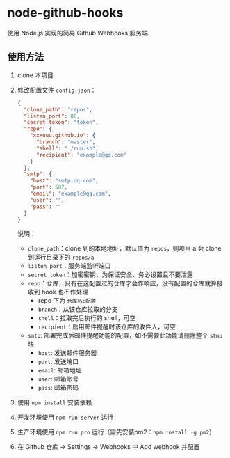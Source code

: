 # node-github-hooks

使用 Node.js 实现的简易 Github Webhooks 服务端



## 使用方法

1. clone 本项目

2. 修改配置文件 `config.json`：

    ```JSON
    {
      "clone_path": "repos",
      "listen_port": 80,
      "secret_token": "token",
      "repo": {
        "xxxuuu.github.io": {
          "branch": "master",
          "shell": "./run.sh",
          "recipient": "example@qq.com"
        }
      },
      "smtp": {
        "host": "smtp.qq.com",
        "port": 587,
        "email": "example@qq.com",
        "user": "",
        "pass": ""
      }
    }
    
    ```

    说明：

    - `clone_path`：clone 到的本地地址，默认值为 `repos`，则项目 a 会 clone 到运行目录下的 `repos/a`
    - `listen_port`：服务端监听端口
    - `secret_token`：加密密钥，为保证安全、务必设置且不要泄露
    - `repo`：仓库，只有在这配置过的仓库才会作响应，没有配置的仓库就算接收到 hook 也不作处理
        - repo 下为 `仓库名:配置`
        - `branch`：从该仓库拉取的分支
        - `shell`：拉取完后执行的 shell，可空
        - `recipient`：启用邮件提醒时该仓库的收件人，可空
    - `smtp`: 部署完成后邮件提醒功能的配置，如不需要此功能请删除整个 `stmp` 块
        - `host`: 发送邮件服务器
        - `port`: 发送端口
        - `email`: 邮箱地址
        - `user`: 邮箱账号
        - `pass`: 邮箱密码

3. 使用 `npm install` 安装依赖

4. 开发环境使用 `npm run server` 运行

5. 生产环境使用 `npm run pro` 运行（需先安装pm2：`npm install -g pm2`）

6. 在 Github 仓库 -> Settings -> Webhooks 中 Add webhook 并配置

